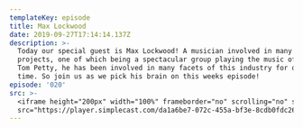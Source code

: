 ```yaml
---
templateKey: episode
title: Max Lockwood
date: 2019-09-27T17:14:14.137Z
description: >-
  Today our special guest is Max Lockwood! A musician involved in many different
  projects, one of which being a spectacular group playing the music of the late
  Tom Petty, he has been involved in many facets of this industry for quite some
  time. So join us as we pick his brain on this weeks episode!
episode: '020'
src: >-
  <iframe height="200px" width="100%" frameborder="no" scrolling="no" seamless
  src="https://player.simplecast.com/da1a6be7-072c-455a-bf3e-8cdb0fdc2651?dark=false"></iframe>
---
```


